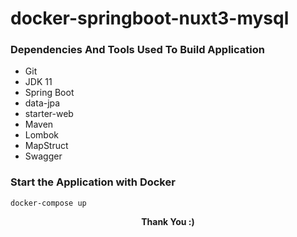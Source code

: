 # docker-springboot-nuxt3-mysql

### Dependencies And Tools Used To Build Application
* Git
* JDK 11
* Spring Boot
* data-jpa
* starter-web
* Maven
* Lombok
* MapStruct
* Swagger

### Start the Application with Docker

    docker-compose up
    
<p align="center">
  <b>Thank You :)</b>
</p>
 
